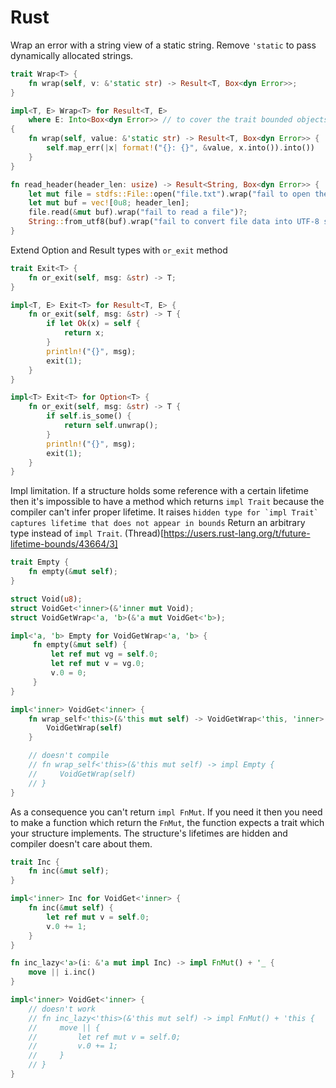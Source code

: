 # Rust

Wrap an error with a string view of a static string. Remove `'static` to pass dynamically allocated strings.
```rust
trait Wrap<T> {
    fn wrap(self, v: &'static str) -> Result<T, Box<dyn Error>>;
}

impl<T, E> Wrap<T> for Result<T, E>
    where E: Into<Box<dyn Error>> // to cover the trait bounded objects as well as trait objects.
{
    fn wrap(self, value: &'static str) -> Result<T, Box<dyn Error>> {
        self.map_err(|x| format!("{}: {}", &value, x.into()).into())
    }
}

fn read_header(header_len: usize) -> Result<String, Box<dyn Error>> {
    let mut file = stdfs::File::open("file.txt").wrap("fail to open the file")?;
    let mut buf = vec![0u8; header_len];
    file.read(&mut buf).wrap("fail to read a file")?;
    String::from_utf8(buf).wrap("fail to convert file data into UTF-8 string")
}
```

Extend Option and Result types with `or_exit` method
```rust
trait Exit<T> {
    fn or_exit(self, msg: &str) -> T;
}

impl<T, E> Exit<T> for Result<T, E> {
    fn or_exit(self, msg: &str) -> T {
        if let Ok(x) = self {
            return x;
        }
        println!("{}", msg);
        exit(1);
    }
}

impl<T> Exit<T> for Option<T> {
    fn or_exit(self, msg: &str) -> T {
        if self.is_some() {
            return self.unwrap();
        }
        println!("{}", msg);
        exit(1);
    }
}
```

Impl limitation. If a structure holds some reference with a certain lifetime then it's impossible
to have a method which returns `impl Trait` because the compiler can't infer proper lifetime. It raises
```hidden type for `impl Trait` captures lifetime that does not appear in bounds```
Return an arbitrary type instead of `impl Trait`. (Thread)[https://users.rust-lang.org/t/future-lifetime-bounds/43664/3]

```rust
trait Empty {
    fn empty(&mut self);
}

struct Void(u8);
struct VoidGet<'inner>(&'inner mut Void);
struct VoidGetWrap<'a, 'b>(&'a mut VoidGet<'b>);

impl<'a, 'b> Empty for VoidGetWrap<'a, 'b> {
     fn empty(&mut self) {
         let ref mut vg = self.0;
         let ref mut v = vg.0;
         v.0 = 0;
     }
}

impl<'inner> VoidGet<'inner> {
    fn wrap_self<'this>(&'this mut self) -> VoidGetWrap<'this, 'inner> {
        VoidGetWrap(self)
    }

    // doesn't compile
    // fn wrap_self<'this>(&'this mut self) -> impl Empty {
    //     VoidGetWrap(self)
    // }
}
```

As a consequence you can't return `impl FnMut`. If you need it then you need to make a function which return the `FnMut`,
the function expects a trait which your structure implements. The structure's lifetimes are hidden and compiler doesn't
care about them.

```rust
trait Inc {
    fn inc(&mut self);
}

impl<'inner> Inc for VoidGet<'inner> {
    fn inc(&mut self) {
        let ref mut v = self.0;
        v.0 += 1;
    }
}

fn inc_lazy<'a>(i: &'a mut impl Inc) -> impl FnMut() + '_ {
    move || i.inc()
}

impl<'inner> VoidGet<'inner> {
    // doesn't work
    // fn inc_lazy<'this>(&'this mut self) -> impl FnMut() + 'this {
    //     move || {
    //         let ref mut v = self.0;
    //         v.0 += 1;
    //     }
    // }
}
```
